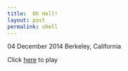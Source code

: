 ```yaml
---
title:  Oh Hell!
layout: post
permalink: ohell
---
```

<p class="meta">04 December 2014 Berkeley, California</p>

Click [here](/ohell.html) to play